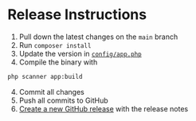 # Release Instructions

1. Pull down the latest changes on the `main` branch
2. Run `composer install`
3. Update the version in [`config/app.php`](./config/app.php)
4. Compile the binary with

```zsh
php scanner app:build
```

4. Commit all changes
5. Push all commits to GitHub
6. [Create a new GitHub release](https://github.com/Pijler/lang-scanner/releases/new) with the release notes
